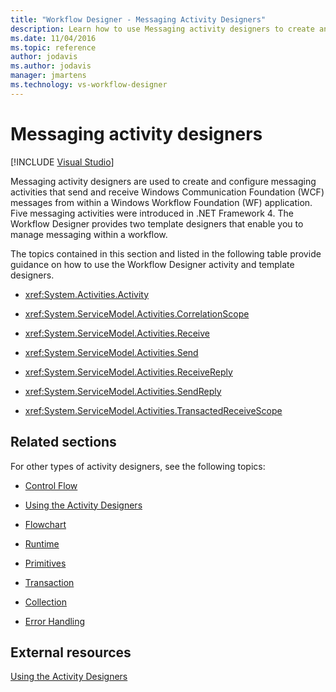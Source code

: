 ```yaml
---
title: "Workflow Designer - Messaging Activity Designers"
description: Learn how to use Messaging activity designers to create and configure messaging activities that send and receive Windows Communication Foundation (WCF) messages.
ms.date: 11/04/2016
ms.topic: reference
author: jodavis
ms.author: jodavis
manager: jmartens
ms.technology: vs-workflow-designer
---
```

# Messaging activity designers

 [!INCLUDE [Visual Studio](~/includes/applies-to-version/vs-windows-only.md)]

Messaging activity designers are used to create and configure messaging activities that send and receive Windows Communication Foundation (WCF) messages from within a Windows Workflow Foundation (WF) application. Five messaging activities were introduced in .NET Framework 4. The Workflow Designer provides two template designers that enable you to manage messaging within a workflow.

The topics contained in this section and listed in the following table provide guidance on how to use the Workflow Designer activity and template designers.

- <xref:System.Activities.Activity>

- <xref:System.ServiceModel.Activities.CorrelationScope>

- <xref:System.ServiceModel.Activities.Receive>

- <xref:System.ServiceModel.Activities.Send>

- <xref:System.ServiceModel.Activities.ReceiveReply>

- <xref:System.ServiceModel.Activities.SendReply>

- <xref:System.ServiceModel.Activities.TransactedReceiveScope>

## Related sections

For other types of activity designers, see the following topics:

- [Control Flow](../workflow-designer/control-flow-activity-designers.md)

- [Using the Activity Designers](control-flow-activity-designers.md)

- [Flowchart](../workflow-designer/flowchart-activity-designers.md)

- [Runtime](../workflow-designer/runtime-activity-designers.md)

- [Primitives](../workflow-designer/primitives-activity-designers.md)

- [Transaction](../workflow-designer/transaction-activity-designers.md)

- [Collection](../workflow-designer/collection-activity-designers.md)

- [Error Handling](../workflow-designer/error-handling-activity-designers.md)

## External resources

[Using the Activity Designers](control-flow-activity-designers.md)